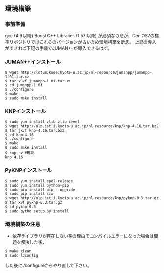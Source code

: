 ## 環境構築

### 事前準備
gcc (4.9 以降)
Boost C++ Libraries (1.57 以降)
が必須なのだが、CentOS7の標準リポジトリではこれらのバージョンが古いため環境構築を断念。
上記の導入ができれば下記の手順でJUMAN++が導入できるはず。

### JUMAN++インストール
```
$ wget http://lotus.kuee.kyoto-u.ac.jp/nl-resource/jumanpp/jumanpp-1.01.tar.xz
$ tar xJvf jumanpp-1.01.tar.xz
$ cd jumanpp-1.01
$ ./configure
$ make
$ sudo make install
```

### KNPインストール
```
$ sudo yum install zlib zlib-devel
$ wget http://nlp.ist.i.kyoto-u.ac.jp/nl-resource/knp/knp-4.16.tar.bz2
$ tar jxvf knp-4.16.tar.bz2
$ cd knp-4.16
$ ./configure
$ make
$ sudo make install
$ knp -v #確認
knp 4.16
```

### PyKNPインストール
```
$ sudo yum install epel-release
$ sudo yum install python-pip
$ sudo pip install pip --upgrade
$ sudo pip install six
$ wget http://nlp.ist.i.kyoto-u.ac.jp/nl-resource/knp/pyknp-0.3.tar.gz
$ tar xvf pyknp-0.3.tar.gz
$ cd pyknp-0.3
$ sudo pytho setup.py install
```

### 環境構築の注意
- 依存ライブラリが存在しない等の理由でコンパイルエラーになった場合は問題を解決した後、
```
$ make clean
$ sudo ldconfig
```
した後に./configureからやり直して下さい。
